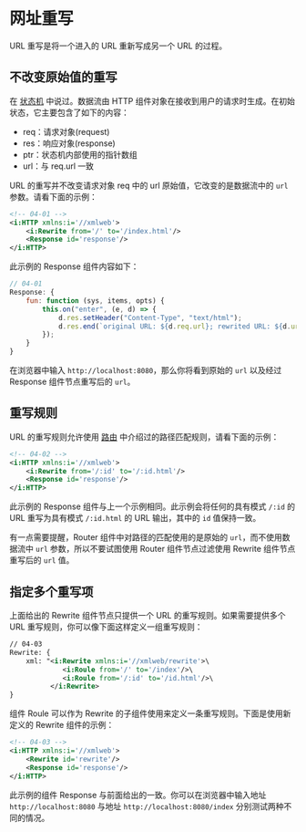 # 网址重写

URL 重写是将一个进入的 URL 重新写成另一个 URL 的过程。

## 不改变原始值的重写

在 [状态机](/state-machine) 中说过。数据流由 HTTP 组件对象在接收到用户的请求时生成。在初始状态，它主要包含了如下的内容：

- req：请求对象(request)
- res：响应对象(response)
- ptr：状态机内部使用的指针数组
- url：与 req.url 一致

URL 的重写并不改变请求对象 req 中的 url 原始值，它改变的是数据流中的 `url` 参数。请看下面的示例：

```xml
<!-- 04-01 -->
<i:HTTP xmlns:i='//xmlweb'>
    <i:Rewrite from='/' to='/index.html'/>
    <Response id='response'/>
</i:HTTP>
```

此示例的 Response 组件内容如下：

```js
// 04-01
Response: {
    fun: function (sys, items, opts) {
        this.on("enter", (e, d) => {
            d.res.setHeader("Content-Type", "text/html");
            d.res.end(`original URL: ${d.req.url}; rewrited URL: ${d.url}` );
        });
    }
}
```

在浏览器中输入 `http://localhost:8080`，那么你将看到原始的 `url` 以及经过 Response 组件节点重写后的 `url`。

## 重写规则

URL 的重写规则允许使用 [路由](/router) 中介绍过的路径匹配规则，请看下面的示例：

```xml
<!-- 04-02 -->
<i:HTTP xmlns:i='//xmlweb'>
    <i:Rewrite from='/:id' to='/:id.html'/>
    <Response id='response'/>
</i:HTTP>
```

此示例的 Response 组件与上一个示例相同。此示例会将任何的具有模式 `/:id` 的 URL 重写为具有模式 `/:id.html` 的 URL 输出，其中的 `id` 值保持一致。

有一点需要提醒，Router 组件中对路径的匹配使用的是原始的 `url`，而不使用数据流中 `url` 参数，所以不要试图使用 Router 组件节点过滤使用 Rewrite 组件节点重写后的 `url` 值。

## 指定多个重写项

上面给出的 Rewrite 组件节点只提供一个 URL 的重写规则。如果需要提供多个 URL 重写规则，你可以像下面这样定义一组重写规则：

```xml
// 04-03
Rewrite: {
    xml: "<i:Rewrite xmlns:i='//xmlweb/rewrite'>\
             <i:Roule from='/' to='/index'/>\
             <i:Roule from='/:id' to='/id.html'/>\
          </i:Rewrite>
}
```

组件 Roule 可以作为 Rewrite 的子组件使用来定义一条重写规则。下面是使用新定义的 Rewrite 组件的示例：

```xml
<!-- 04-03 -->
<i:HTTP xmlns:i='//xmlweb'>
    <Rewrite id='rewrite'/>
    <Response id='response'/>
</i:HTTP>
```

此示例的组件 Response 与前面给出的一致。你可以在浏览器中输入地址 `http://localhost:8080` 与地址 `http://localhost:8080/index` 分别测试两种不同的情况。